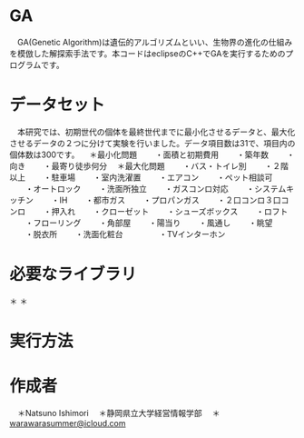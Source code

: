 # GA
　GA(Genetic Algorithm)は遺伝的アルゴリズムといい、生物界の進化の仕組みを模倣した解探索手法です。本コードはeclipseのC++でGAを実行するためのプログラムです。

# データセット
　本研究では、初期世代の個体を最終世代までに最小化させるデータと、最大化させるデータの２つに分けて実験を行いました。データ項目数は31で、項目内の個体数は300です。
　＊最小化問題
 　　・面積と初期費用
 　　・築年数
 　　・向き
 　　・最寄り徒歩何分
　＊最大化問題
 　　・バス・トイレ別
 　　・２階以上
 　　・駐車場
 　　・室内洗濯置
 　　・エアコン
 　　・ペット相談可
 　　・オートロック
 　　・洗面所独立
 　　・ガスコンロ対応
 　　・システムキッチン
 　　・IH
 　　・都市ガス
 　　・プロパンガス
 　　・２口コンロ３口コンロ
 　　・押入れ
 　　・クローゼット
 　　・シューズボックス
 　　・ロフト
 　　・フローリング
 　　・角部屋
 　　・陽当り
 　　・風通し
 　　・眺望
 　　・脱衣所
 　　・洗面化粧台 　　
 　　・TVインターホン 
 
# 必要なライブラリ
＊
＊
 
# 実行方法
 
 
# 作成者
　＊Natsuno Ishimori
　＊静岡県立大学経営情報学部
　＊warawarasummer@icloud.com
 
